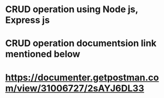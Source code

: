 # CRUD operation using Node js, Express js

# CRUD operation documentsion link mentioned below

# https://documenter.getpostman.com/view/31006727/2sAYJ6DL33